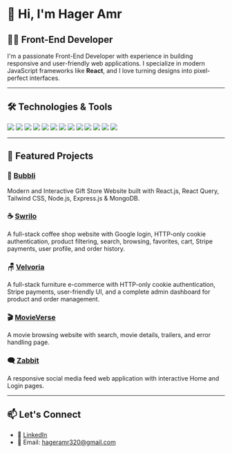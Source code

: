 
# 👋 Hi, I'm Hager Amr

## 👩‍💻 Front-End Developer 

I'm a passionate Front-End Developer with experience in building responsive and user-friendly web applications. I specialize in modern JavaScript frameworks like **React**, and I love turning designs into pixel-perfect interfaces.

---

## 🛠️ Technologies & Tools

<p align="left">
  <img src="https://img.shields.io/badge/JavaScript-F7DF1E?style=for-the-badge&logo=javascript&logoColor=black" />
  <img src="https://img.shields.io/badge/TypeScript-3178C6?style=for-the-badge&logo=typescript&logoColor=white" />
  <img src="https://img.shields.io/badge/HTML5-E34F26?style=for-the-badge&logo=html5&logoColor=white" />
  <img src="https://img.shields.io/badge/CSS3-1572B6?style=for-the-badge&logo=css3&logoColor=white" />
  <img src="https://img.shields.io/badge/React-20232a?style=for-the-badge&logo=react&logoColor=61dafb" />
  <img src="https://img.shields.io/badge/Next.js-000000?style=for-the-badge&logo=next.js&logoColor=white" />
  <img src="https://img.shields.io/badge/Tailwind_CSS-38B2AC?style=for-the-badge&logo=tailwind-css&logoColor=white" />
  <img src="https://img.shields.io/badge/SASS-hotpink?style=for-the-badge&logo=sass&logoColor=white" />
  <img src="https://img.shields.io/badge/Material--UI-0081CB?style=for-the-badge&logo=mui&logoColor=white" />
  <img src="https://img.shields.io/badge/Figma-F24E1E?style=for-the-badge&logo=figma&logoColor=white" />
  <img src="https://img.shields.io/badge/Adobe_Photoshop-31A8FF?style=for-the-badge&logo=adobe-photoshop&logoColor=white" />
  <img src="https://img.shields.io/badge/Git-F05032?style=for-the-badge&logo=git&logoColor=white" />
  <img src="https://img.shields.io/badge/GitHub-181717?style=for-the-badge&logo=github&logoColor=white" />
</p>

---

## 📂 Featured Projects
### 🎁 [Bubbli](https://bubbli-gifts.netlify.app/)
Modern and Interactive Gift Store Website built with React.js, React Query, Tailwind CSS, Node.js, Express.js & MongoDB.

### ☕ [Swrilo](https://swirlo.netlify.app/)
A full-stack coffee shop website with Google login, HTTP-only cookie authentication, product filtering, search, browsing, favorites, cart, Stripe payments, user profile, and order history.

### 🪑 [Velvoria](https://velvoria.netlify.app/home)
A full-stack furniture e-commerce with HTTP-only cookie authentication, Stripe payments, user-friendly UI, and a complete admin dashboard for product and order management.

### 🎬 [MovieVerse](https://movieverseonline.netlify.app/)
A movie browsing website with search, movie details, trailers, and error handling page.

### 🗨️ [Zabbit](https://zabbit.netlify.app/)
A responsive social media feed web application with interactive Home and Login pages.

---

## 📫 Let's Connect

- 💼 [LinkedIn](https://www.linkedin.com/in/hager-amr/)
- 📧 Email: hageramr320@gmail.com
